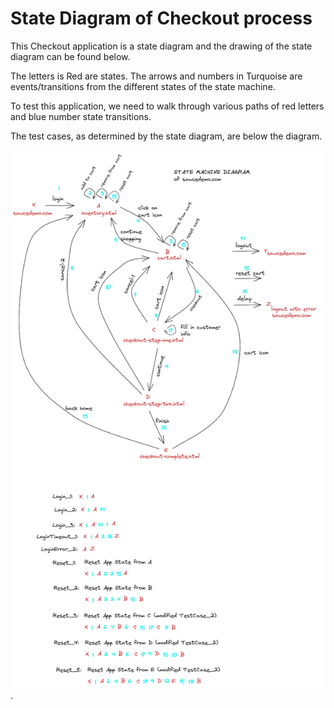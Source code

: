 # State Diagram of Checkout process

This Checkout application is a state diagram and the drawing of the state diagram can be found below.

The letters is Red are states.
The arrows and numbers in Turquoise are events/transitions from the different states of the state machine.

To test this application, we need to walk through various paths of red letters and blue number state transitions.

The test cases, as determined by the state diagram, are below the diagram.

![StateMachine for Checkout Application with Login/Reset test cases](/images/StateMachineExcaliDrawWithLoginResetCases.png 'State Machine for Checkout Application with Login/Reset test cases').